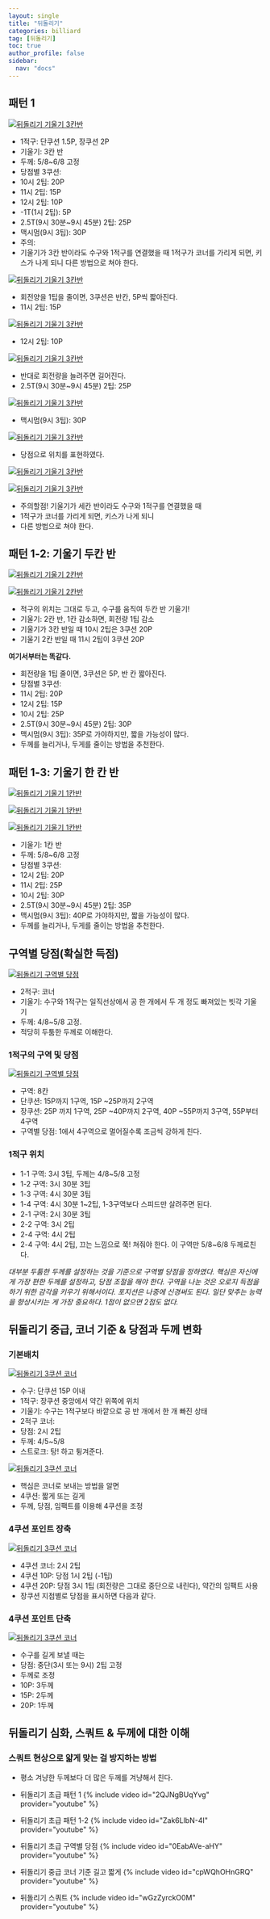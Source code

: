 ```yaml
---
layout: single
title: "뒤돌리기"
categories: billiard
tag: [뒤돌리기] 
toc: true
author_profile: false
sidebar:
  nav: "docs"
---
```


## 패턴 1
[![뒤돌리기 기울기 3칸반](/images/뒤돌리기_기울기_3칸반1.png)](/images/뒤돌리기_기울기_3칸반1.png)
- 1적구: 단쿠션 1.5P, 장쿠션 2P
- 기울기: 3칸 반
- 두께: 5/8~6/8 고정
- 당점별 3쿠션: 
- 10시 2팁: 20P
- 11시 2팁: 15P
- 12시 2팁: 10P
- -1T(1시 2팁): 5P
- 2.5T(9시 30분~9시 45분) 2팁: 25P
- 맥시멈(9시 3팁): 30P
- 주의:
- 기울기가 3칸 반이라도 수구와 1적구를 연결했을 때 1적구가 코너를 가리게 되면, 키스가 나게 되니 다른 방법으로 쳐야 한다.

[![뒤돌리기 기울기 3칸반](/images/뒤돌리기_기울기_3칸반2.png)](/images/뒤돌리기_기울기_3칸반2.png)
- 회전양을 1팁을 줄이면, 3쿠션은 반칸, 5P씩 짧아진다.
- 11시 2팁: 15P

[![뒤돌리기 기울기 3칸반](/images/뒤돌리기_기울기_3칸반3.png)](/images/뒤돌리기_기울기_3칸반3.png)
- 12시 2팁: 10P

[![뒤돌리기 기울기 3칸반](/images/뒤돌리기_기울기_3칸반4.png)](/images/뒤돌리기_기울기_3칸반4.png)
- 반대로 회전량을 늘려주면 길어진다.
- 2.5T(9시 30분~9시 45분) 2팁: 25P

[![뒤돌리기 기울기 3칸반](/images/뒤돌리기_기울기_3칸반5.png)](/images/뒤돌리기_기울기_3칸반5.png)
- 맥시멈(9시 3팁): 30P

[![뒤돌리기 기울기 3칸반](/images/뒤돌리기_기울기_3칸반6.png)](/images/뒤돌리기_기울기_3칸반6.png)
- 당점으로 위치를 표현하였다.

[![뒤돌리기 기울기 3칸반](/images/뒤돌리기_기울기_3칸반_주의1.png)](/images/뒤돌리기_기울기_3칸반_주의1.png)

[![뒤돌리기 기울기 3칸반](/images/뒤돌리기_기울기_3칸반_주의2.png)](/images/뒤돌리기_기울기_3칸반_주의2.png)
- 주의할점! 기울기가 세칸 반이라도 수구와 1적구를 연결했을 때
- 1적구가 코너를 가리게 되면, 키스가 나게 되니 
- 다른 방법으로 쳐야 한다.

## 패턴 1-2: 기울기 두칸 반
[![뒤돌리기 기울기 2칸반](/images/뒤돌리기_기울기_2칸반1.png)](/images/뒤돌리기_기울기_2칸반1.png)

[![뒤돌리기 기울기 2칸반](/images/뒤돌리기_기울기_2칸반2.png)](/images/뒤돌리기_기울기_2칸반2.png)
- 적구의 위치는 그대로 두고, 수구를 움직여 두칸 반 기울기!
- 기울기: 2칸 반, 1칸 감소하면, 회전량 1팁 감소
- 기울기가 3칸 반일 때 10시 2팁은 3쿠션 20P
- 기울기 2칸 반일 때 11시 2팁이 3쿠션 20P

**여기서부터는 똑같다.**
- 회전량을 1팁 줄이면, 3쿠션은 5P, 반 칸 짧아진다.
- 당점별 3쿠션: 
- 11시 2팁: 20P
- 12시 2팁: 15P
- 10시 2팁: 25P
- 2.5T(9시 30분~9시 45분) 2팁: 30P
- 맥시멈(9시 3팁): 35P로 가야하지만, 짧을 가능성이 많다.
- 두께를 늘리거나, 두게를 줄이는 방법을 추천한다.

## 패턴 1-3: 기울기 한 칸 반
[![뒤돌리기 기울기 1칸반](/images/뒤돌리기_기울기_1칸반1.png)](/images/뒤돌리기_기울기_1칸반1.png)

[![뒤돌리기 기울기 1칸반](/images/뒤돌리기_기울기_1칸반2.png)](/images/뒤돌리기_기울기_1칸반2.png)

[![뒤돌리기 기울기 1칸반](/images/뒤돌리기_기울기_1칸반3.png)](/images/뒤돌리기_기울기_1칸반3.png)
- 기울기: 1칸 반
- 두께: 5/8~6/8 고정
- 당점별 3쿠션: 
- 12시 2팁: 20P
- 11시 2팁: 25P
- 10시 2팁: 30P
- 2.5T(9시 30분~9시 45분) 2팁: 35P
- 맥시멈(9시 3팁): 40P로 가야하지만, 짧을 가능성이 많다.
- 두께를 늘리거나, 두게를 줄이는 방법을 추천한다.

## 구역별 당점(확실한 득점)
[![뒤돌리기 구역별 당점](/images/뒤돌리기_구역별당점1.png)](/images/뒤돌리기_구역별당점1.png)
- 2적구: 코너
- 기울기: 수구와 1적구는 일직선상에서 공 한 개에서 두 개 정도 빠져있는 빗각 기울기
- 두께: 4/8~5/8 고정.
- 적당히 두툼한 두께로 이해한다.

### 1적구의 구역 및 당점
[![뒤돌리기 구역별 당점](/images/뒤돌리기_구역별당점2.png)](/images/뒤돌리기_구역별당점2.png)
- 구역: 8칸
- 단쿠션: 15P까지 1구역, 15P ~25P까지 2구역
- 장쿠션: 25P 까지 1구역, 25P ~40P까지 2구역, 40P ~55P까지 3구역, 55P부터 4구역
- 구역별 당점: 1에서 4구역으로 멀어질수록 조금씩 강하게 친다.

### 1적구 위치

- 1-1 구역: 3시 3팁, 두께는 4/8~5/8 고정
- 1-2 구역: 3시 30분 3팁
- 1-3 구역: 4시 30분 3팁
- 1-4 구역: 4시 30분 1~2팁, 1-3구역보다 스피드만 살려주면 된다.
- 2-1 구역: 2시 30분 3팁
- 2-2 구역: 3시 2팁
- 2-4 구역: 4시 2팁
- 2-4 구역: 4시 2팁, 끄는 느낌으로 쭉! 쳐줘야 한다. 이 구역만 5/8~6/8 두께로친다.

*대부분 두툼한 두께를 설정하는 것을 기준으로 구역별 당점을 정하였다. 핵심은 자신에게 가장 편한 두께를 설정하고, 당점 조절을 해야 한다. 구역을 나눈 것은 오로지 득점을 하기 위한 감각을 키우기 위해서이다. 포지션은 나중에 신경써도 된다. 일단 맞추는 능력을 향상시키는 게 가장 중요하다. 1점이 없으면 2점도 없다.*

## 뒤돌리기 중급, 코너 기준 & 당점과 두께 변화

### 기본배치
[![뒤돌리기 3쿠션 코너](/images/뒤돌리기_3쿠션코너1.png)](/images/뒤돌리기_3쿠션코너1.png)
- 수구: 단쿠션 15P 이내
- 1적구: 장쿠션 중앙에서 약간 위쪽에 위치
- 기울기: 수구는 1적구보다 바깥으로 공 반 개에서 한 개 빠진 상태
- 2적구 코너:
- 당점: 2시 2팁
- 두께: 4/5~5/8
- 스트로크: 탕! 하고 튕겨준다.

[![뒤돌리기 3쿠션 코너](/images/뒤돌리기_3쿠션코너2.png)](/images/뒤돌리기_3쿠션코너2.png)
- 핵심은 코너로 보내는 방법을 알면 
- 4쿠션: 짧게 또는 길게
- 두께, 당점, 임팩트를 이용해 4쿠션을 조정

### 4쿠션 포인트 장축
[![뒤돌리기 3쿠션 코너](/images/뒤돌리기_3쿠션코너3.png)](/images/뒤돌리기_3쿠션코너3.png)
- 4쿠션 코너: 2시 2팁
- 4쿠션 10P: 당점 1시 2팁 (-1팁)
- 4쿠션 20P: 당점 3시 1팁 (회전량은 그대로 중단으로 내린다), 약간의 임팩트 사용
- 장쿠션 지점별로 당점을 표시하면 다음과 같다.

### 4쿠션 포인트 단축
[![뒤돌리기 3쿠션 코너](/images/뒤돌리기_3쿠션코너4.png)](/images/뒤돌리기_3쿠션코너4.png)
- 수구를 길게 보낼 때는
- 당점: 중단(3시 또는 9시) 2팁 고정
- 두께로 조정
- 10P: 3두께
- 15P: 2두께
- 20P: 1두께

## 뒤돌리기 심화, 스쿼트 & 두께에 대한 이해

### 스쿼트 현상으로 얇게 맞는 걸 방지하는 방법

- 평소 겨냥한 두께보다 더 많은 두께를 겨냥해서 친다.

- 뒤돌리기 초급 패턴 1
{% include video id="2QJNgBUqYvg" provider="youtube" %}
- 뒤돌리기 초급 패턴 1-2
{% include video id="Zak6LlbN-4I" provider="youtube" %}
- 뒤돌리기 초급 구역별 당점
{% include video id="0EabAVe-aHY" provider="youtube" %}
- 뒤돌리기 중급 코너 기준 길고 짧게
{% include video id="cpWQhOHnGRQ" provider="youtube" %}
- 뒤돌리기 스쿼트
{% include video id="wGzZyrckO0M" provider="youtube" %}

